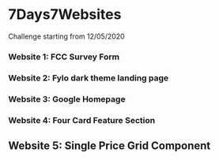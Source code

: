 # 7Days7Websites
Challenge starting from 12/05/2020

### Website 1: FCC Survey Form

### Website 2: Fylo dark theme landing page

### Website 3: Google Homepage

### Website 4: Four Card Feature Section

## Website 5: Single Price Grid Component 
